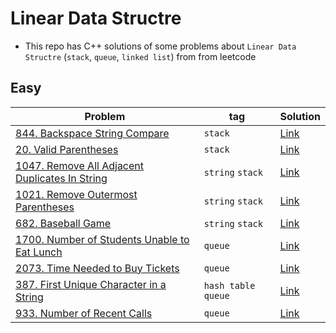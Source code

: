 # Linear Data Structre
- This repo has C++ solutions of some problems about `Linear Data Structre` (`stack`, `queue`, `linked list`) from from leetcode
## Easy
|Problem|tag|Solution|
|-------|---|--------|
|[844. Backspace String Compare](https://leetcode.com/problems/backspace-string-compare/)|`stack`|[Link](844-Backspace_String_Compare.cpp)|
|[20. Valid Parentheses](https://leetcode.com/problems/valid-parentheses/)|`stack`|[Link](20-Vaild_Parentheses.cpp)|
|[1047. Remove All Adjacent Duplicates In String](https://leetcode.com/problems/remove-all-adjacent-duplicates-in-string/description/)|`string` `stack`|[Link](1047-Remove_all_adacent_duplicates_in_string.cpp)|
|[1021. Remove Outermost Parentheses](https://leetcode.com/problems/remove-outermost-parentheses/)|`string` `stack`|[Link](1021-Remove_outermost_parentheses.cpp)|
|[682. Baseball Game](https://leetcode.com/problems/baseball-game/)|`string` `stack`|[Link](682-Baseball_game.cpp)|
|[1700. Number of Students Unable to Eat Lunch](https://leetcode.com/problems/number-of-students-unable-to-eat-lunch/)|`queue`|[Link](1700-Number_of_Sutdents_Unable_to_Eat_Lunch.cpp)|
|[2073. Time Needed to Buy Tickets](https://leetcode.com/problems/time-needed-to-buy-tickets/)|`queue`|[Link](2073-Time-Needed_To_Buy_Tickets.cpp)|
|[387. First Unique Character in a String](https://leetcode.com/problems/first-unique-character-in-a-string/)|`hash table` `queue`|[Link](387-First_Unique_character_in_a_string.cpp)|
|[933. Number of Recent Calls](https://leetcode.com/problems/number-of-recent-calls/)|`queue`|[Link](933-Numbers_of_Recent_Calls.cpp)|
